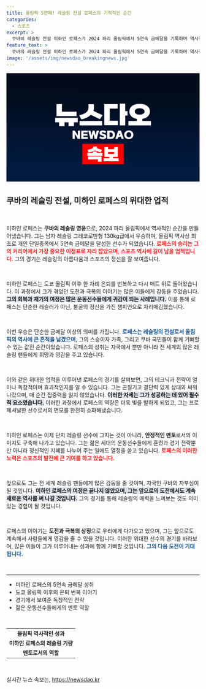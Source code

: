 ```yaml
---
title: 올림픽 5연패! 레슬링 전설 로페스의 기적적인 순간
categories:
  - 스포츠
excerpt: >
  쿠바의 레슬링 전설 미하인 로페스가 2024 파리 올림픽에서 5연속 금메달을 기록하며 역사적인 이정표를 세웠습니다. 128년 만에 단일 종목에서 최고를 달성한 그의 귀환 스토리가 흥미진진합니다!
feature_text: >
  쿠바의 레슬링 전설 미하인 로페스가 2024 파리 올림픽에서 5연속 금메달을 기록하며 역사적인 이정표를 세웠습니다. 128년 만에 단일 종목에서 최고를 달성한 그의 귀환 스토리가 흥미진진합니다!
image: '/assets/img/newsdao_breakingnews.jpg'
---
```


<p><img src="/assets/img/newsdao_breakingnews.jpg" alt="flaretime 속보" /></p>

<h2 data-ke-size="size26">쿠바의 레슬링 전설, 미하인 로페스의 위대한 업적</h2>

<p data-ke-size="size16">&nbsp;</p>

<p>미하인 로페스는 <b>쿠바의 레슬링 영웅</b>으로, 2024 파리 올림픽에서 역사적인 순간을 만들어냈습니다. 그는 남자 레슬링 그레코로만형 130kg급에서 우승하며, 올림픽 역사상 최초로 개인 단일종목에서 5연속 금메달을 달성한 선수가 되었습니다. <b><span style="color: #ee2323;">로페스의 승리는 그의 커리어에서 가장 중요한 이정표로 자리 잡았으며, 스포츠 역사에 길이 남을 업적입니다.</span></b> 그의 경기는 레슬링의 아름다움과 스포츠의 정신을 잘 보여줍니다.</p>

<p data-ke-size="size16">&nbsp;</p>

<p>미하인 로페스는 도쿄 올림픽 이후 한 차례 은퇴를 번복하고 다시 매트 위로 돌아왔습니다. 이 과정에서 그가 겪었던 도전과 극복의 이야기는 많은 이들에게 감동을 주었습니다. <b><span style="background-color: #21538527;">그의 회복과 재기의 여정은 많은 운동선수들에게 귀감이 되는 사례입니다.</span></b> 이를 통해 로페스는 단순한 레슬러가 아닌, 불굴의 정신을 가진 챔피언으로 자리매김했습니다.</p>

<p data-ke-size="size16">&nbsp;</p>

<p>이번 우승은 단순한 금메달 이상의 의미를 가집니다. <b><span style="color: #1a5490;">로페스는 레슬링의 전설로서 올림픽의 역사에 큰 흔적을 남겼으며</span></b>, 그의 스승이자 가족, 그리고 쿠바 국민들이 함께 기뻐할 수 있는 값진 순간이었습니다. 로페스의 성취는 자국에서 뿐만 아니라 전 세계의 많은 레슬링 팬들에게 희망과 영감을 주고 있습니다.</p>

<p data-ke-size="size16">&nbsp;</p>

<p>이와 같은 위대한 업적을 이루어낸 로페스의 경기를 살펴보면, 그의 테크닉과 전략이 얼마나 독창적이며 효과적인지를 알 수 있습니다. 그는 끈질기고 결단력 있게 상대와 싸워 나갔으며, 매 순간 집중력을 잃지 않았습니다. <b><span style="background-color: #21538527;">이러한 자세는 그가 성공하는 데 있어 필수적 요소였습니다.</span></b> 이러한 과정에서 로페스의 역량은 더욱 빛을 발하게 되었고, 그는 프로페셔널한 선수로서의 면모를 완전히 소화해냈습니다.</p>

<p data-ke-size="size16">&nbsp;</p>

<p>미하인 로페스는 이제 단지 레슬링 선수에 그치는 것이 아니라, <b>안정적인 멘토</b>로서의 이미지도 구축해 나가고 있습니다. 그는 젊은 세대의 운동선수들에게 훈련과 경기 전략뿐만 아니라 정신적인 지혜를 나누어 주는 일에도 열정을 쏟고 있습니다. <b><span style="color: #ee2323;">로페스의 이러한 노력은 스포츠의 발전에 큰 기여를 하고 있습니다.</span></b></p>

<p data-ke-size="size16">&nbsp;</p>

<p>앞으로도 그는 전 세계 레슬링 팬들에게 많은 감동을 줄 것이며, 자국인 쿠바의 자부심이 될 것입니다. <b><span style="background-color: #21538527;">미하인 로페스의 여정은 끝나지 않았으며, 그는 앞으로의 도전에서도 계속 새로운 역사를 써 나갈 것입니다.</span></b> 그의 경기를 통해 레슬링의 매력을 느껴보는 것도 의미 있는 경험이 될 것입니다.</p>

<p data-ke-size="size16">&nbsp;</p>

<p>로페스의 이야기는 <b>도전과 극복의 상징</b>으로 우리에게 다가오고 있으며, 그는 앞으로도 계속해서 사람들에게 영감을 줄 수 있을 것입니다. 이러한 위대한 선수의 경기를 바라보며, 많은 이들이 그가 이루어내는 성과에 함께 기뻐할 것입니다. <b><span style="color: #1a5490;">그의 다음 도전이 기대됩니다.</span></b></p>

<p data-ke-size="size16">&nbsp;</p>

<hr>

<ul>
  <li>미하인 로페스의 5연속 금메달 성취</li>
  <li>도쿄 올림픽 이후의 은퇴 번복 이야기</li>
  <li>경기에서 보여준 독창적인 전략</li>
  <li>젊은 운동선수들에게의 멘토 역할</li>
</ul>

<p data-ke-size="size16">&nbsp;</p>

<table style="width:100%; border-collapse: collapse;">
  <tr>
    <td style="text-align: center; height: 17px;"><b>올림픽 역사적인 성과</b></td>
  </tr>
  <tr>
    <td style="text-align: center; height: 17px;"><b>미하인 로페스의 레슬링 기량</b></td>
  </tr>
  <tr>
    <td style="text-align: center; height: 17px;"><b>멘토로서의 역할</b></td>
  </tr>
</table>

<p data-ke-size="size16">&nbsp;</p>
실시간 뉴스 속보는, <a href="https://newsdao.kr" rel="dofollow">https://newsdao.kr</a>


